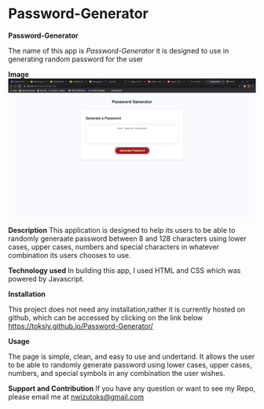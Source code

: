 # Password-Generator

<strong>Password-Generator</strong>

The name of this app is <i>Password-Generator</i> it is designed to use in generating random password for the user

<strong>Image</strong>
![](./Assets/images/screenShot.png)

<strong>Description</strong>
This application is designed to help its users to be able to randomly generaate password between 8 and 128 characters using lower cases, upper cases, numbers and special characters in whatever combination its users chooses to use.

<strong>Technology used</strong>
In building this app, I used HTML and CSS which was powered by Javascript.

<strong>Installation</strong>

This project does not need any installation,rather it is currently hosted on github, which can be accessed by clicking on the link below
https://toksly.github.io/Password-Generator/

<strong>Usage</strong>

The page is simple, clean, and easy to use and undertand. It allows the user to be able to randomly generate password using lower cases, upper cases, numbers, and special symbols in any combination the user wishes.

<strong>Support and Contribution</strong>
If you have any question or want to see my Repo, please email me at nwizutoks@gmail.com
